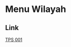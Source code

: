 # Menu Wilayah

## Link

[TPS 001](https://github.com/gigit-pemilu/pemilu-2024-92-papua-barat/tree/main/pileg-dpr/hitung-suara/sub/92-papua-barat/sub/02-manokwari/sub/03-warmare/sub/2031-duweibey/sub/001-tps)

